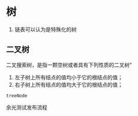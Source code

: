 # 树

1. 链表可以认为是特殊化的树

## 二叉树

二叉搜索树，是指一颗空树或者具有下列性质的二叉树“

1. 左子树上所有结点的值均小于它的根结点的值；
2. 右子树上所有结点的值均大于它的根结点的值；

```
treeNode 
```

余光测试发布流程